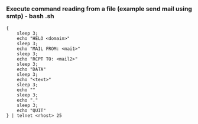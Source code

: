 ### Execute command reading from a file (example send mail using smtp) - bash <file>.sh
```
{
    sleep 3;
    echo "HELO <domain>"
    sleep 3;
    echo "MAIL FROM: <mai1>"
    sleep 3;
    echo "RCPT TO: <mail2>"
    sleep 3;
    echo "DATA"
    sleep 3;
    echo "<text>"
    sleep 3;
    echo ""
    sleep 3;
    echo "."
    sleep 3;
    echo "QUIT"
} | telnet <rhost> 25
```

